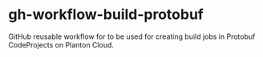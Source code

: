 # gh-workflow-build-protobuf
GitHub reusable workflow for to be used for creating build jobs in Protobuf CodeProjects on Planton Cloud.
